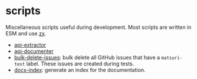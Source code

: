 # scripts

Miscellaneous scripts useful during development. Most scripts are written in ESM and use [zx](https://github.com/google/zx).

- [api-extractor](./api-extractor.mjs)
- [api-documenter](./api-documenter.mjs)
- [bulk-delete-issues](./bulk-delete-issues.mjs): bulk delete all GitHub issues that have a `matsuri-test` label. These issues are created during tests.
- [docs-index](docs-index.mjs): generate an index for the documentation.
